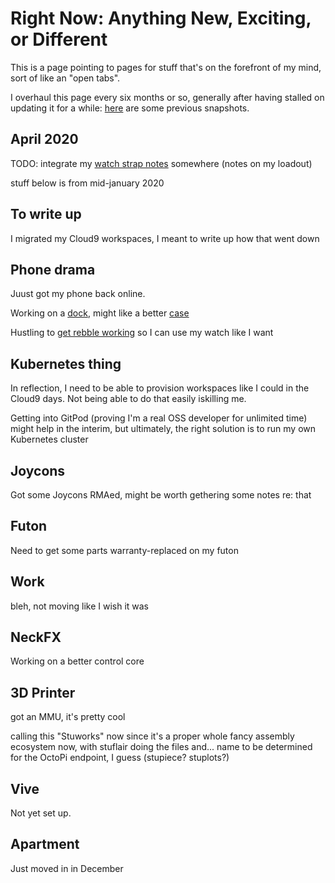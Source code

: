 # Right Now: Anything New, Exciting, or Different

This is a page pointing to pages for stuff that's on the forefront of my mind, sort of like an "open tabs".

I overhaul this page every six months or so, generally after having stalled on updating it for a while: [here](36b6c0cc-cae0-4ff2-acdd-f3be5a157ef1.md) are some previous snapshots.

## April 2020

TODO: integrate my [watch strap notes](b194cbe8-90c1-4a0c-8996-8bbcb6fce221.md) somewhere (notes on my loadout)

stuff below is from mid-january 2020

## To write up

I migrated my Cloud9 workspaces, I meant to write up how that went down

## Phone drama

Juust got my phone back online.

Working on a [dock](c35f78b3-9cbb-4f26-ae38-fd4321589947.md), might like a better [case](1dfa9859-4254-40bc-809f-d338214d1e43.md)

Hustling to [get rebble working](06aac3c2-23fd-4c45-8ec4-8d02e245411e.md) so I can use my watch like I want

## Kubernetes thing

In reflection, I need to be able to provision workspaces like I could in the Cloud9 days. Not being able to do that easily iskilling me.

Getting into GitPod (proving I'm a real OSS developer for unlimited time) might help in the interim, but ultimately, the right solution is to run my own Kubernetes cluster

## Joycons

Got some Joycons RMAed, might be worth gethering some notes re: that

## Futon

Need to get some parts warranty-replaced on my futon

## Work

bleh, not moving like I wish it was

## NeckFX

Working on a better control core

## 3D Printer

got an MMU, it's pretty cool

calling this "Stuworks" now since it's a proper whole fancy assembly ecosystem now, with stuflair doing the files and... name to be determined for the OctoPi endpoint, I guess (stupiece? stuplots?)

## Vive

Not yet set up.

## Apartment

Just moved in in December

